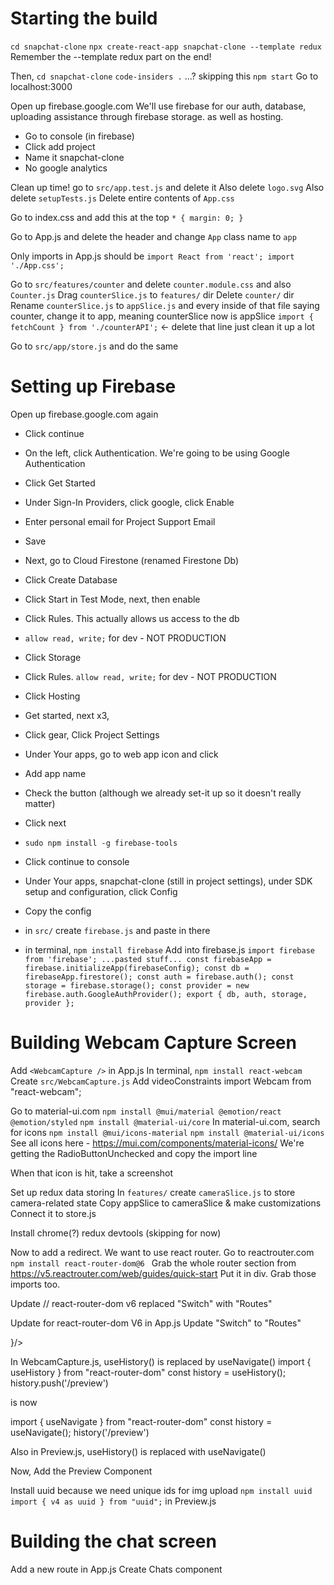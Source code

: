 # Starting the build
`cd snapchat-clone`
`npx create-react-app snapchat-clone --template redux`
Remember the --template redux part on the end!

Then, `cd snapchat-clone`
`code-insiders .` ...?  skipping this
`npm start`
Go to localhost:3000


Open up firebase.google.com
We'll use firebase for our auth, database, uploading assistance through firebase storage. as well as hosting.
- Go to console (in firebase)
- Click add project
- Name it snapchat-clone
- No google analytics


Clean up time!
go to `src/app.test.js` and delete it
Also delete `logo.svg`
Also delete `setupTests.js`
Delete entire contents of `App.css`

Go to index.css and add this at the top
`* {
  margin: 0;
}`

Go to App.js and delete the header and change `App` class name to `app`

Only imports in App.js should be
`import React from 'react';
import './App.css';`

Go to `src/features/counter` and delete `counter.module.css` and also `Counter.js`
Drag `counterSlice.js` to `features/` dir
Delete `counter/` dir
Rename `counterSlice.js` to `appSlice.js` and every inside of that file saying counter, change it to app, meaning counterSlice now is appSlice
`import { fetchCount } from './counterAPI';` <- delete that line
just clean it up a lot

Go to `src/app/store.js` and do the same

# Setting up Firebase
Open up firebase.google.com again
- Click continue
- On the left, click Authentication. We're going to be using Google Authentication
- Click Get Started
- Under Sign-In Providers, click google, click Enable
- Enter personal email for Project Support Email
- Save

- Next, go to Cloud Firestone (renamed Firestone Db)
- Click Create Database
- Click Start in Test Mode, next, then enable
- Click Rules. This actually allows us access to the db
- `allow read, write;` for dev - NOT PRODUCTION

- Click Storage
- Click Rules. `allow read, write;` for dev - NOT PRODUCTION

- Click Hosting
- Get started, next x3,

- Click gear, Click Project Settings
- Under Your apps, go to web app icon and click
- Add app name
- Check the button (although we already set-it up so it doesn't really matter)
- Click next
- `sudo npm install -g firebase-tools`
- Click continue to console
- Under Your apps, snapchat-clone (still in project settings), under SDK setup and configuration, click Config
- Copy the config
- in `src/` create `firebase.js` and paste in there
- in terminal, `npm install firebase`
Add into firebase.js
`import firebase from 'firebase';
...pasted stuff...
const firebaseApp = firebase.initializeApp(firebaseConfig);
const db = firebaseApp.firestore();
const auth = firebase.auth();
const storage = firebase.storage();
const provider = new firebase.auth.GoogleAuthProvider();
export { db, auth, storage, provider };`

# Building Webcam Capture Screen
Add `<WebcamCapture />` in App.js
In terminal, `npm install react-webcam`
Create `src/WebcamCapture.js`
Add videoConstraints
import Webcam from "react-webcam";

Go to material-ui.com
`npm install @mui/material @emotion/react @emotion/styled`
`npm install @material-ui/core`
In material-ui.com, search for icons
`npm install @mui/icons-material`
`npm install @material-ui/icons`
See all icons here - https://mui.com/components/material-icons/
We're getting the RadioButtonUnchecked and copy the import line

When that icon is hit, take a screenshot

Set up redux data storing
In `features/` create `cameraSlice.js` to store camera-related state
Copy appSlice to cameraSlice & make customizations
Connect it to store.js

Install chrome(?) redux devtools (skipping for now)

Now to add a redirect. We want to use react router.
Go to reactrouter.com
`npm install react-router-dom@6
`
Grab the whole router section from https://v5.reactrouter.com/web/guides/quick-start
Put it in div. Grab those imports too.

Update  // react-router-dom v6 replaced "Switch" with "Routes"

Update for react-router-dom V6 in App.js
Update "Switch" to "Routes"

<div className='app__body'>
  <Routes>
    <Route exact path="/" element={<WebcamCapture />}/>
  </Routes>
</div>

In WebcamCapture.js, useHistory() is replaced by useNavigate()
import { useHistory } from "react-router-dom"
const history = useHistory();
history.push('/preview')

is now

import { useNavigate } from "react-router-dom"
const history = useNavigate();
history('/preview')


Also in Preview.js, useHistory() is replaced with useNavigate()



Now, Add the Preview Component


Install uuid because we need unique ids for img upload
`npm install uuid`
`import { v4 as uuid } from "uuid";` in Preview.js


# Building the chat screen
Add a new route in App.js
Create Chats component
